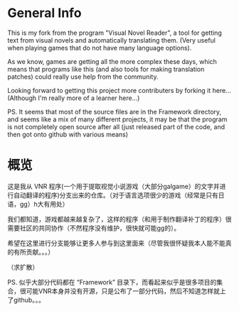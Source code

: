 # General Info

This is my fork from the program "Visual Novel Reader", a tool for getting text from visual novels and automatically translating them. (Very useful when playing games that do not have many language options).

As we know, games are getting all the more complex these days, which means that programs like this (and also tools for making translation patches) could really use help from the community.

Looking forward to getting this project more contributers by forking it here... (Although I'm really more of a learner here...)

PS. It seems that most of the source files are in the Framework directory, and seems like a mix of many different projects, it may be that the program is not completely open source after all (just released part of the code, and then got onto github with various means)


# 概览

这是我从 VNR 程序(一个用于提取视觉小说游戏（大部分galgame）的文字并进行自动翻译的程序)分支出来的仓库。（对于语言选项很少的游戏（经常是只有日语，gg）h大有用处）

我们都知道，游戏都越来越复杂了，这样的程序（和用于制作翻译补丁的程序）很需要社区的共同协作（不然程序没有维护，很快就可能gg的）。

希望在这里进行分支能够让更多人参与到这里面来（尽管我很怀疑我本人能不能真的有所贡献。。。）

（求扩散）

PS. 似乎大部分代码都在 “Framework” 目录下，而看起来似乎是很多项目的集合，很可能VNR本身并没有开源，只是公布了一部分代码，然后不知道怎样就上了github。。。
